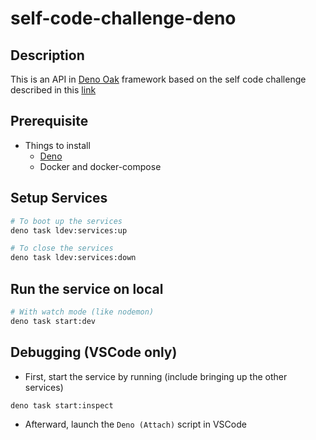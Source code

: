 # self-code-challenge-deno

## Description

This is an API in [Deno Oak](https://deno.land/x/oak@v10.5.1) framework based on
the self code challenge described in this
[link](https://github.com/LCYAD/self-code-challenge)

## Prerequisite

- Things to install
  - [Deno](https://deno.land/manual/getting_started/installation)
  - Docker and docker-compose

## Setup Services

```bash
# To boot up the services
deno task ldev:services:up

# To close the services
deno task ldev:services:down
```

## Run the service on local

```bash
# With watch mode (like nodemon)
deno task start:dev
```

## Debugging (VSCode only)

- First, start the service by running (include bringing up the other services)

```bash
deno task start:inspect
```

- Afterward, launch the `Deno (Attach)` script in VSCode
